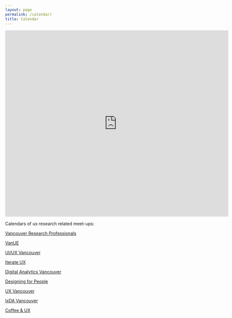 ```yaml
---
layout: page
permalink: /calendar/
title: Calendar
---
```



<div id="archives">
<iframe src="https://calendar.google.com/calendar/embed?height=600&wkst=1&bgcolor=%23ffffff&ctz=America%2FVancouver&showTitle=1&showNav=1&showDate=1&showTabs=1&showPrint=0&showTz=1&title=UXR%20Events%20in%20Vancouver&mode=AGENDA&src=YWRkcmVzc2Jvb2sjY29udGFjdHNAZ3JvdXAudi5jYWxlbmRhci5nb29nbGUuY29t&src=MnFnYjFycjVwaDI1cW81ZjgyaWRrbTdnOWhuc25jMWVAaW1wb3J0LmNhbGVuZGFyLmdvb2dsZS5jb20&src=YWt2aDVpM2hvZTF2dGNicGhmcWttb3ZxZWZzY2U2NzVAaW1wb3J0LmNhbGVuZGFyLmdvb2dsZS5jb20&src=aGR2cG1ycHFsaGJlZTltOHUwcjkzYTVndjAwZjB2cWpAaW1wb3J0LmNhbGVuZGFyLmdvb2dsZS5jb20&src=bXNoMDhhaXBwOGk4Mm9ycW5sMDJuNTY1a2gzc3YycXJAaW1wb3J0LmNhbGVuZGFyLmdvb2dsZS5jb20&src=bzhiaTRmdm5ybDRvdGE5MDU4cWs4cTNwNWg1djBpNmxAaW1wb3J0LmNhbGVuZGFyLmdvb2dsZS5jb20&src=cWhqcjFvM3MxazUyajdtcGtsbGluZmd0Z2twMTFxOGVAaW1wb3J0LmNhbGVuZGFyLmdvb2dsZS5jb20&color=%2333B6790&src=MGZ2Z2NsbmJjMmltNW01MThrMXBzbjc4N3Y3NmQ2bXVAaW1wb3J0LmNhbGVuZGFyLmdvb2dsZS5jb20&color=%23F4511E&color=%23E67C73&color=%23F6BF26&color=%237986CB&color=%23D50000E&color=%23D50000&color=%23616161&color=%237986CB" style="border-width:0" width="720" height="600" frameborder="0" scrolling="no"></iframe>
</div>

Calendars of ux research related meet-ups:

[Vancouver Research Professionals](https://www.meetup.com/vancouver-research-professionals/events/)

[VanUE](https://www.meetup.com/vancouverue/events/)

[UI/UX Vancouver](https://www.meetup.com/ui-ux-vancouver/events/)

[Iterate UX](https://www.meetup.com/iterateux/events/)

[Digital Analytics Vancouver](https://www.meetup.com/digital-analytics-vancouver/events/)

[Designing for People](https://www.meetup.com/designing-for-people/events)

[UX Vancouver](https://www.meetup.com/uxvancouver/events/)

[IxDA Vancouver](https://www.meetup.com/ixda-vancouver/events/)

[Coffee & UX](https://www.meetup.com/coffee-ux/)

<!-- https://www.meetup.com/the-vancouver-ux-research-lab/events/calendar/ -->